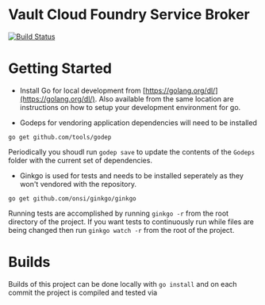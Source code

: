 # Vault Cloud Foundry Service Broker
[![Build Status](https://travis-ci.org/mainephd/vault-cf-service-broker.svg?branch=master)](https://travis-ci.org/mainephd/vault-cf-service-broker)

# Getting Started
* Install Go for local development from [https://golang.org/dl/](https://golang.org/dl/). Also available from the same location are instructions on how to setup your development environment for go.

* Godeps for vendoring application dependencies will need to be installed
```
go get github.com/tools/godep
```
    
Periodically you shoudl run `godep save` to update the contents of the `Godeps` folder with the current set of dependencies.

* Ginkgo is used for tests and needs to be installed seperately as they won't vendored with the repository.
```
go get github.com/onsi/ginkgo/ginkgo
```

Running tests are accomplished by running `ginkgo -r` from the root directory of the project. 
If you want tests to continuously run while files are being changed then run `ginkgo watch -r` from the root of the project.
    
# Builds
Builds of this project can be done locally with `go install` and on each commit the project is compiled and tested via 